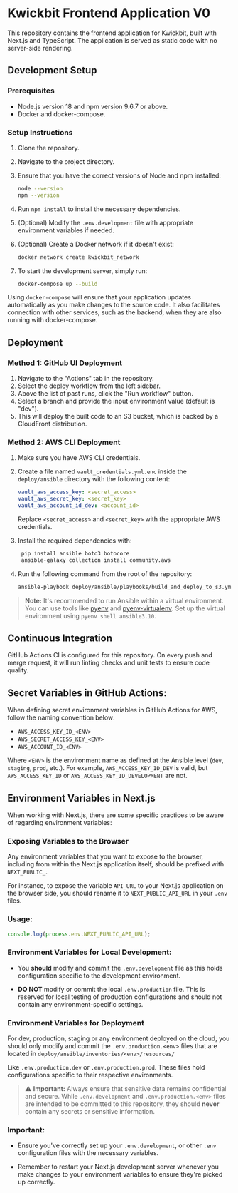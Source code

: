 # Kwickbit Frontend Application V0

This repository contains the frontend application for Kwickbit, built with Next.js and TypeScript. The application is served as static code with no server-side rendering.

## Development Setup

### Prerequisites

- Node.js version 18 and npm version 9.6.7 or above.
- Docker and docker-compose.

### Setup Instructions

1. Clone the repository.
2. Navigate to the project directory.
3. Ensure that you have the correct versions of Node and npm installed:

    ```bash
    node --version
    npm --version
    ```

4. Run `npm install` to install the necessary dependencies.
5. (Optional) Modify the `.env.development` file with appropriate environment variables if needed.
6. (Optional) Create a Docker network if it doesn't exist:

    ```bash
    docker network create kwickbit_network
    ```

7. To start the development server, simply run:

    ```bash
    docker-compose up --build
    ```

Using `docker-compose` will ensure that your application updates automatically as you make changes to the source code. It also facilitates connection with other services, such as the backend, when they are also running with docker-compose.

## Deployment

### Method 1: GitHub UI Deployment

1. Navigate to the "Actions" tab in the repository.
2. Select the deploy workflow from the left sidebar.
3. Above the list of past runs, click the "Run workflow" button.
4. Select a branch and provide the input environment value (default is "dev").
5. This will deploy the built code to an S3 bucket, which is backed by a CloudFront distribution.

### Method 2: AWS CLI Deployment

1. Make sure you have AWS CLI credentials.
2. Create a file named `vault_credentials.yml.enc` inside the `deploy/ansible` directory with the following content:

    ```yaml
    vault_aws_access_key: <secret_access>
    vault_aws_secret_key: <secret_key>
    vault_aws_account_id_dev: <account_id>
    ```

    Replace `<secret_access>` and `<secret_key>` with the appropriate AWS credentials.
3. Install the required dependencies with:
   ```bash
    pip install ansible boto3 botocore
    ansible-galaxy collection install community.aws
    ```
4. Run the following command from the root of the repository:
    ```bash
    ansible-playbook deploy/ansible/playbooks/build_and_deploy_to_s3.yml -i deploy/ansible/inventories/dev/ -e@deploy/ansible/vault_credentials.yml.enc
    ```
> **Note:** It's recommended to run Ansible within a virtual environment. You can use tools like [pyenv](https://github.com/pyenv/pyenv) and [pyenv-virtualenv](https://github.com/pyenv/pyenv-virtualenv). Set up the virtual environment using `pyenv shell ansible3.10`.


## Continuous Integration

GitHub Actions CI is configured for this repository. On every push and merge request, it will run linting checks and unit tests to ensure code quality.


## Secret Variables in GitHub Actions:

When defining secret environment variables in GitHub Actions for AWS, follow the naming convention below:

- `AWS_ACCESS_KEY_ID_<ENV>`
- `AWS_SECRET_ACCESS_KEY_<ENV>`
- `AWS_ACCOUNT_ID_<ENV>`

Where `<ENV>` is the environment name as defined at the Ansible level (`dev`, `staging`, `prod`, etc.).
For example, `AWS_ACCESS_KEY_ID_DEV` is valid, but `AWS_ACCESS_KEY_ID` or `AWS_ACCESS_KEY_ID_DEVELOPMENT` are not.


## Environment Variables in Next.js

When working with Next.js, there are some specific practices to be aware of regarding environment variables:

### Exposing Variables to the Browser

Any environment variables that you want to expose to the browser, including from within the Next.js application itself, should be prefixed with `NEXT_PUBLIC_`.

For instance, to expose the variable `API_URL` to your Next.js application on the browser side, you should rename it to `NEXT_PUBLIC_API_URL` in your `.env` files.

### Usage:

```javascript
console.log(process.env.NEXT_PUBLIC_API_URL);
```

### Environment Variables for Local Development:

- You **should** modify and commit the `.env.development` file as this holds configuration specific to the development environment.

- **DO NOT** modify or commit the local `.env.production` file. This is reserved for local testing of production configurations and should not contain any environment-specific settings.

### Environment Variables for Deployment

For dev, production, staging or any environment deployed on the cloud, you should only modify and commit the `.env.production.<env>` files that are located in `deploy/ansible/inventories/<env>/resources/`

Like `.env.production.dev` or `.env.production.prod`.
These files hold configurations specific to their respective environments.

> ⚠️ **Important:** Always ensure that sensitive data remains confidential and secure. While `.env.development` and `.env.production.<env>` files are intended to be committed to this repository, they should **never** contain any secrets or sensitive information.


### Important:

- Ensure you've correctly set up your `.env.development`, or other `.env` configuration files with the necessary variables.

- Remember to restart your Next.js development server whenever you make changes to your environment variables to ensure they're picked up correctly.

